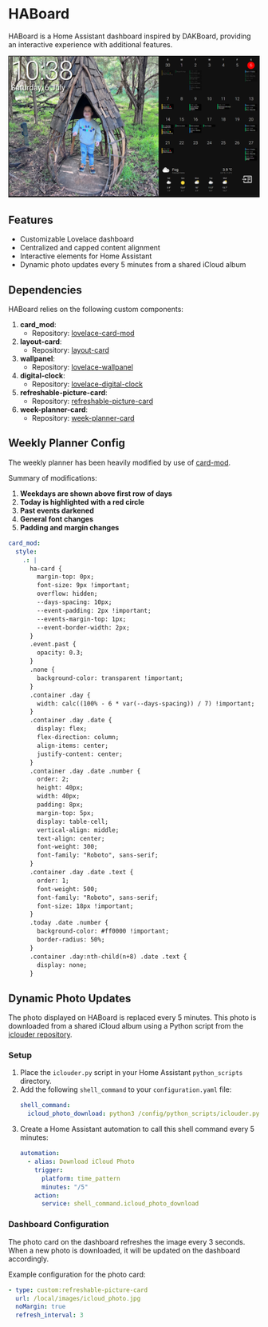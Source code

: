 # HABoard

HABoard is a Home Assistant dashboard inspired by DAKBoard, providing an interactive experience with additional features.

![Dashboard Example](images/HomeAssistant%20Board.png)

## Features
- Customizable Lovelace dashboard
- Centralized and capped content alignment
- Interactive elements for Home Assistant
- Dynamic photo updates every 5 minutes from a shared iCloud album

## Dependencies

HABoard relies on the following custom components:

1. **card_mod**:
    - Repository: [lovelace-card-mod](https://github.com/thomasloven/lovelace-card-mod)
2. **layout-card**:
    - Repository: [layout-card](https://github.com/thomasloven/lovelace-layout-card)
3. **wallpanel**:
    - Repository: [lovelace-wallpanel](https://github.com/j-a-n/lovelace-wallpanel)
4. **digital-clock**:
    - Repository: [lovelace-digital-clock](https://github.com/wassy92x/lovelace-digital-clock)
5. **refreshable-picture-card**:
    - Repository: [refreshable-picture-card](https://github.com/dimagoltsman/refreshable-picture-card)
6. **week-planner-card**:
    - Repository: [week-planner-card](https://github.com/FamousWolf/week-planner-card)

## Weekly Planner Config
The weekly planner has been heavily modified by use of [card-mod](https://github.com/thomasloven/lovelace-card-mod).

Summary of modifications:
1. **Weekdays are shown above first row of days**
2. **Today is highlighted with a red circle**
3. **Past events darkened**
3. **General font changes**
4. **Padding and margin changes**

```yaml
card_mod:
  style:
    .: |
      ha-card {
        margin-top: 0px;
        font-size: 9px !important;
        overflow: hidden;
        --days-spacing: 10px;
        --event-padding: 2px !important;
        --events-margin-top: 1px;
        --event-border-width: 2px;
      }
      .event.past {
        opacity: 0.3;
      }
      .none {
        background-color: transparent !important;
      }
      .container .day {
        width: calc((100% - 6 * var(--days-spacing)) / 7) !important;
      }
      .container .day .date {
        display: flex;
        flex-direction: column;
        align-items: center;
        justify-content: center;
      }
      .container .day .date .number {
        order: 2;
        height: 40px;
        width: 40px;
        padding: 8px;
        margin-top: 5px;
        display: table-cell;
        vertical-align: middle;
        text-align: center;
        font-weight: 300;
        font-family: "Roboto", sans-serif;
      }
      .container .day .date .text {
        order: 1;
        font-weight: 500;
        font-family: "Roboto", sans-serif;
        font-size: 18px !important;
      }
      .today .date .number {
        background-color: #ff0000 !important;
        border-radius: 50%;
      }
      .container .day:nth-child(n+8) .date .text {
        display: none;
      }
```


## Dynamic Photo Updates
The photo displayed on HABoard is replaced every 5 minutes. This photo is downloaded from a shared iCloud album using a Python script from the [iclouder repository](https://github.com/arogers86/iclouder).

### Setup
1. Place the `iclouder.py` script in your Home Assistant `python_scripts` directory.
2. Add the following `shell_command` to your `configuration.yaml` file:
    ```yaml
    shell_command:
      icloud_photo_download: python3 /config/python_scripts/iclouder.py <Your Token> --destination www/images/ --single --filename icloud_photo.jpg --ignore 50
    ```
3. Create a Home Assistant automation to call this shell command every 5 minutes:
    ```yaml
    automation:
      - alias: Download iCloud Photo
        trigger:
          platform: time_pattern
          minutes: "/5"
        action:
          service: shell_command.icloud_photo_download
    ```

### Dashboard Configuration
The photo card on the dashboard refreshes the image every 3 seconds. When a new photo is downloaded, it will be updated on the dashboard accordingly.

Example configuration for the photo card:

```yaml
- type: custom:refreshable-picture-card
  url: /local/images/icloud_photo.jpg
  noMargin: true
  refresh_interval: 3
```
